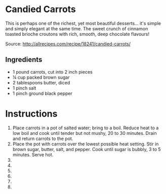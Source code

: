 # Candied Carrots

This is perhaps one of the richest, yet most beautiful desserts... it's simple and simply elegant at the same time. The sweet crunch of cinnamon toasted brioche croutons with rich, smooth, deep chocolate flavours!

Source: http://allrecipes.com/recipe/18241/candied-carrots/

## Ingredients

- 1 pound carrots, cut into 2 inch pieces
- ¼ cup packed brown sugar
- 2 tablespoons butter, diced
- 1 pinch salt
- 1 pinch ground black pepper



# Instructions

1. Place carrots in a pot of salted water; bring to a boil. Reduce heat to a low boil and cook until tender but not mushy, 20 to 30 minutes. Drain and return carrots to the pot.
2. Place the pot with carrots over the lowest possible heat setting. Stir in brown sugar, butter, salt, and pepper. Cook until sugar is bubbly, 3 to 5 minutes. Serve hot.
3. 
4. 
5. 
6.
7.
8.
